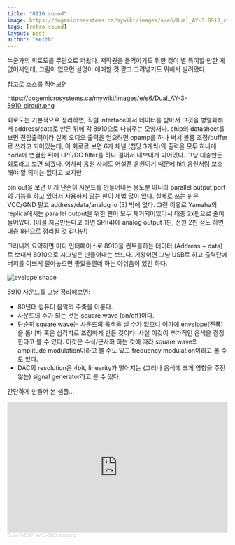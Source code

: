 ```yaml
---
title: "8910 sound"
image: https://dogemicrosystems.ca/mywiki/images/e/e6/Dual_AY-3-8910_circuit.png
tags: [retro sound]
layout: post
author: "Keith"
---
```


누군가의 회로도를 무단으로 퍼왔다. 저작권을 들먹이기도 뭐한 것이 별 특이할 만한 게 없어서인데, 그림이 없으면 설명이 애매할 것 같고 그려넣기도 뭐해서 빌려왔다.

참고로 소스를 적어보면 

https://dogemicrosystems.ca/mywiki/images/e/e6/Dual_AY-3-8910_circuit.png

회로도는 기본적으로 정리하면, 직렬 interface에서 데이터를 받아서 그것을 병렬화해서 address/data로 만든 뒤에 각 8910으로 나눠주는 모양새다. chip의 datasheet를 보면 전압출력이라 실제 오디오 출력을 얻으려면 opamp를 하나 써서 볼륨 조정/buffer로 쓰라고 되어있는데, 이 회로르 보면 6개 채널 (칩당 3개씩)의 출력을 모두 하나에 node에 연결한 뒤에 LPF/DC filter를 하나 걸어서 내보내게 되어있다. 그냥 대충만든 회로라고 보면 되겠다. 어차피 음원 자체도 어설픈 음원이기 때문에 hifi 음원처럼 보호해야 할 의미는 없다고 보지만.

pin out을 보면 이게 단순히 사운드를 만들어내는 용도뿐 아니라 parallel output port의 기능을 하고 있어서 사용하지 않는 핀이 제법 많이 있다. 실제로 쓰는 핀은 VCC/GND 말고 address/data/analog io (3) 밖에 없다. 그런 이유로 Yamaha의 replica에서는 parallel output을 위한 핀이 모두 제거되어있어서 대충 2x핀으로 줄어들어있다. (이걸 지금만든다고 하면 SPI(4)에 analog output 1핀, 전원 2핀 정도 하면 대충 8핀으로 정리될 것 같다만)

그러니까 요약하면 미디 인터페이스로 8910을 컨트롤하는 데이터 (Address + data)로 보내서 8910으로 시그널은 만들어내는 보드다. 기왕이면 그냥 USB로 하고 출력단에 버퍼를 이쁘게 달아놓으면 좋았을텐데 하는 아쉬움이 있긴 하다.

![evelope shape](https://www.atarimagazines.com/v4n7/stsound2.jpg)

8910 사운드를 그냥 정리해보면:
- 80년대 컴퓨터 음악의 주축을 이룬다.
- 사운드의 주가 되는 것은 square wave (on/off)이다.
- 단순히 square wave는 사운드의 특색을 낼 수가 없으니 여기에 envelope(진폭)을 톱니파 혹은 삼각파로 조정하게 만든 것이다. 사실 이것이 추가적인 음색을 결정한다고 볼 수 있다. 이것은 수식/근사화 하는 것에 따라 square wave의 amplitude modulation이라고 볼 수도 있고 frequency modulation이라고 볼 수도 있다.
- DAC의 resolution은 4bit, linearity가 떨어지는 (그러나 음색에 크게 영향을 주진 않는) signal generator라고 볼 수 있다.

간단하게 만들어 본 샘플...

<iframe width="100%" height="300" scrolling="no" frameborder="no" allow="autoplay" src="https://w.soundcloud.com/player/?url=https%3A//api.soundcloud.com/tracks/1197813835&color=%23ff5500&auto_play=false&hide_related=false&show_comments=true&show_user=true&show_reposts=false&show_teaser=true&visual=true"></iframe><div style="font-size: 10px; color: #cccccc;line-break: anywhere;word-break: normal;overflow: hidden;white-space: nowrap;text-overflow: ellipsis; font-family: Interstate,Lucida Grande,Lucida Sans Unicode,Lucida Sans,Garuda,Verdana,Tahoma,sans-serif;font-weight: 100;"><a href="https://soundcloud.com/user-157729569" title="GuitarFxDSP" target="_blank" style="color: #cccccc; text-decoration: none;">GuitarFxDSP</a> · <a href="https://soundcloud.com/user-157729569/ay-3-8910-modeling" title="AY-3-8910 modeling" target="_blank" style="color: #cccccc; text-decoration: none;">AY-3-8910 modeling</a></div>